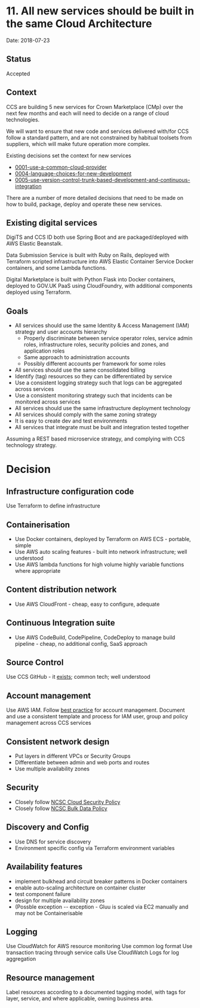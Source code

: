 # 11. All new services should be built in the same Cloud Architecture 

Date: 2018-07-23

## Status

Accepted

## Context


CCS are  building 5 new services for Crown Marketplace (CMp) over the next few months and each
will need to decide on a range of cloud technologies.

We will want to ensure that new code and services delivered with/for CCS follow a standard pattern,
and are not constrained by habitual toolsets from suppliers, which will make future operation more
complex.

Existing decisions set the context for new services

- [0001-use-a-common-cloud-provider](0001-use-a-common-cloud-provider.md)
- [0004-language-choices-for-new-development](0004-language-choices-for-new-development.md)
- [0005-use-version-control-trunk-based-development-and-continuous-integration](0005-use-version-control-trunk-based-development-and-continuous-integration.md)

There are a number of more detailed decisions that need to be made on how to build, package, deploy and operate these new services.

## Existing digital services

DigiTS and CCS ID both use Spring Boot and are packaged/deployed with AWS Elastic Beanstalk.

Data Submission Service is built with Ruby on Rails, deployed with Terraform scripted infrastructure into AWS Elastic 
Container Service Docker containers, and some Lambda functions.

Digital Marketplace is built with Python Flask into Docker containers, deployed to GOV.UK PaaS using CloudFoundry, with 
additional components deployed using Terraform.


## Goals

- All services should use the same Identity & Access Management (IAM) strategy and user accounts hierarchy
   - Properly discriminate between service operator roles, service admin roles, infrastructure roles, security 
     policies and zones, and application roles
   - Same approach to administration accounts
   - Possibly different accounts per framework for some roles
- All services should use the same consolidated billing 
- Identify (tag) resources so they can be differentiated by service
- Use a consistent logging strategy such that logs can be aggregated across services
- Use a consistent monitoring strategy such that incidents can be monitored across services
- All services should use the same infrastructure deployment technology 
- All services should comply with the same zoning strategy
- It is easy to create dev and test environments
- All services that integrate must be built and integration tested together 

Assuming a REST based microservice strategy, and complying with CCS technology strategy.

# Decision

## Infrastructure configuration code
Use Terraform to define infrastructure

## Containerisation
- Use Docker containers, deployed by Terraform on AWS ECS - portable, simple
- Use AWS auto scaling features - built into network infrastructure; well understood
- Use AWS lambda functions for high volume highly variable functions where appropriate
## Content distribution network
- Use AWS CloudFront - cheap, easy to configure, adequate
## Continuous Integration suite
- Use AWS CodeBuild, CodePipeline, CodeDeploy to manage build pipeline - cheap, no additional config, SaaS approach
## Source Control
Use CCS GitHub - it [exists](https://github.com/Crown-Commercial-Service); common tech; well understood
## Account management
Use AWS IAM. Follow [best practice](https://docs.aws.amazon.com/IAM/latest/UserGuide/best-practices.html)
for account management.  Document and use a consistent template and process for IAM user, group and policy management
across CCS services
## Consistent network design
- Put layers in different VPCs or Security Groups
- Differentiate between admin and web ports and routes
- Use multiple availability zones
## Security
- Closely follow [NCSC Cloud Security Policy](https://www.ncsc.gov.uk/guidance/implementing-cloud-security-principles)
- Closely follow [NCSC Bulk Data Policy](https://www.ncsc.gov.uk/guidance/protecting-bulk-personal-data-main)
## Discovery and Config
- Use DNS for service discovery 
- Environment specific config via Terraform environment variables

## Availability features
- implement bulkhead and circuit breaker patterns in Docker containers
- enable auto-scaling architecture on container cluster
- test component failure
- design for multiple availability zones
- (Possble exception -- exception - Gluu is scaled via EC2 manually and may not be Containerisable

## Logging 
Use CloudWatch for AWS resource monitoring
Use common log format
Use transaction tracing through service calls
Use CloudWatch Logs for log aggregation 

## Resource management
Label resources according to a documented tagging model, with tags for layer, service, and where applicable, owning business area.


